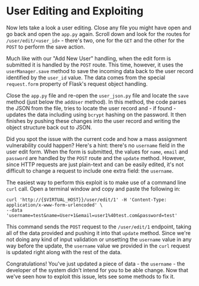 # User Editing and Exploiting

Now lets take a look a user editing. Close any file you might have open and go back and open the `app.py` again. Scroll down and look for the routes for `/user/edit/<user_id>` - there's two, one for the `GET` and the other for the `POST` to perform the save action.

Much like with our "Add New User" handling, when the edit form is submitted it is handled by the `POST` route. This time, however, it uses the `userManager.save` method to save the incoming data back to the user record identified by the `user_id` value. The data comes from the special `request.form` property of Flask's request object handling.

Close the `app.py` file and re-open the `user_json.py` file and locate the `save` method (just below the `addUser` method). In this method, the code parses the JSON from the file, tries to locate the user record and - if found - updates the data including using `bcrypt` hashing on the password. It then finishes by pushing these changes into the user record and writing the object structure back out to JSON.

Did you spot the issue with the current code and how a mass assignment vulnerability could happen? Here's a hint: there's no `username` field in the user edit form. When the form is submitted, the values for `name`, `email` and `password` are handled by the `POST` route and the `update` method. However, since HTTP requests are just plain-text and can be easily edited, it's not difficult to change a request to include one extra field: the `username`.

The easiest way to perform this exploit is to make use of a command line `curl` call. Open a terminal window and copy and paste the following in:

```
curl 'http://{$VIRTUAL_HOST}}/user/edit/1' -H 'Content-Type: application/x-www-form-urlencoded' \
--data 'username=test&name=User+1&email=user1%40test.com&password=test'
```

This command sends the `POST` request to the `/user/edit/1` endpoint, taking all of the data provided and pushing it into that `update` method. Since we're not doing any kind of input validation or unsetting the `username` value in any way before the update, the `username` value we provided in the `curl` request is updated right along with the rest of the data.

Congratulations! You've just updated a piece of data - the `username` - the developer of the system didn't intend for you to be able change. Now that we've seen how to exploit this issue, lets see some methods to fix it.
